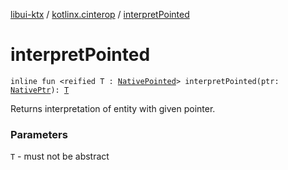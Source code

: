 [libui-ktx](../index.md) / [kotlinx.cinterop](index.md) / [interpretPointed](./interpret-pointed.md)

# interpretPointed

`inline fun <reified T : `[`NativePointed`](-native-pointed/index.md)`> interpretPointed(ptr: `[`NativePtr`](-native-ptr.md)`): `[`T`](interpret-pointed.md#T)

Returns interpretation of entity with given pointer.

### Parameters

`T` - must not be abstract